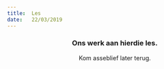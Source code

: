 ```yaml
---
title:  Les
date:   22/03/2019
---
```


### <center>Ons werk aan hierdie les.</center>
<center>Kom asseblief later terug.</center>